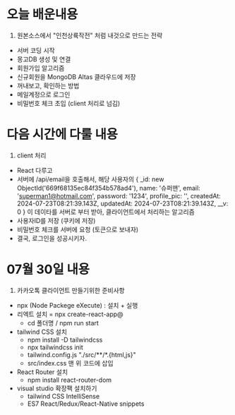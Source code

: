 # 오늘 배운내용
1. 원본소스에서 "인천상륙작전" 처럼 내것으로 만드는 전략
- 서버 코딩 시작
- 몽고DB 생성 및 연결
- 회원가입 알고리즘
- 신규회원을 MongoDB Altas 클라우드에 저장
- 꺼내보고, 확인하는 방법
- 메일계정으로 로그인
- 비밀번호 체크 초입 (client 처리로 넘김)

# 다음 시간에 다룰 내용
1. client 처리
- React 다루고
- 서버에 /api/email을 호출해서, 해당 사용자의 
{
  _id: new ObjectId('669f68135ec84f354b578ad4'),
  name: '슈퍼맨',
  email: 'superman1@hotmail.com',
  password: '1234',
  profile_pic: '',
  createdAt: 2024-07-23T08:21:39.143Z,
  updatedAt: 2024-07-23T08:21:39.143Z,
  __v: 0
}
이 데이타를 서버로 부터 받아, 클라이언트에서 처리하는 알고리즘
- 사용자ID를 저장 (쿠키에 저장)
- 비밀번호 체크를 서버에 요청 (토큰으로 보내자)
- 결국, 로그인을 성공시키자.
# 07월 30일 내용
1. 카카오톡 클라이언트 만들기위한 준비사항
  - npx (Node Packege eXecute) : 설치 + 실행
  - 리엑트 설치
    = npx create-react-app@
    - cd 폴더명 / npm run start
  - tailwind CSS 설치
    - npm install -D tailwindcss
    - npx tailwindcss init
    - tailwind.config.js "./src/**/*.{html,js}"
    - src/index.css 맨 위 코드에 삽입
  - React Router 설치
    - npm install react-router-dom
  - visual studio 확장팩 설치하기
    - tailwind CSS IntelliSense
    - ES7 React/Redux/React-Native snippets
